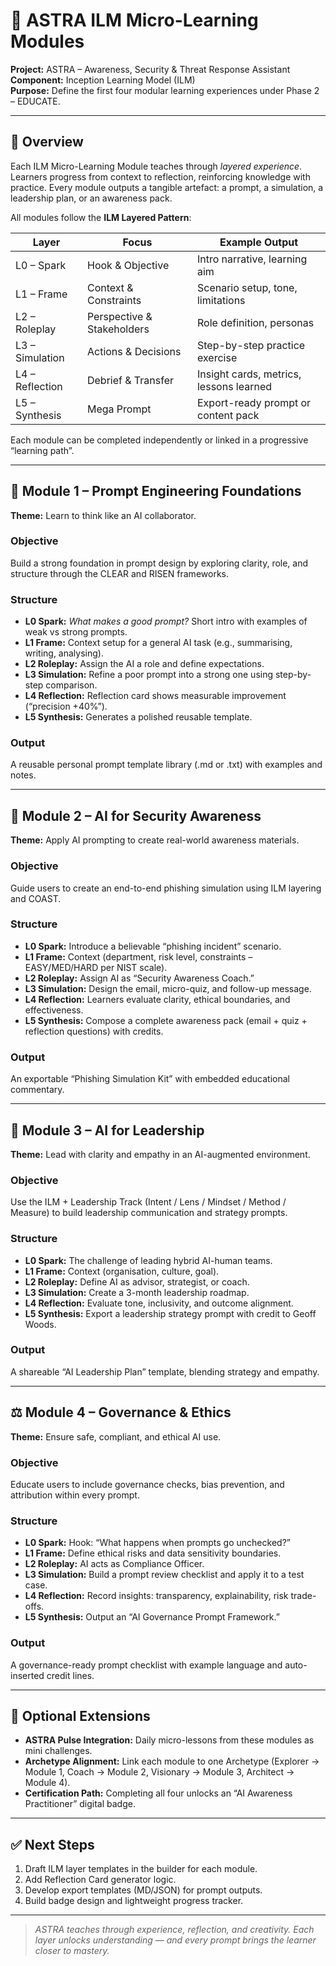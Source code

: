 # 📘 ASTRA ILM Micro-Learning Modules
**Project:** ASTRA – Awareness, Security & Threat Response Assistant  
**Component:** Inception Learning Model (ILM)  
**Purpose:** Define the first four modular learning experiences under Phase 2 – EDUCATE.

---

## 🎯 Overview
Each ILM Micro-Learning Module teaches through *layered experience*. Learners progress from context to reflection, reinforcing knowledge with practice. Every module outputs a tangible artefact: a prompt, a simulation, a leadership plan, or an awareness pack.

All modules follow the **ILM Layered Pattern**:

| Layer | Focus | Example Output |
|--------|--------|----------------|
| L0 – Spark | Hook & Objective | Intro narrative, learning aim |
| L1 – Frame | Context & Constraints | Scenario setup, tone, limitations |
| L2 – Roleplay | Perspective & Stakeholders | Role definition, personas |
| L3 – Simulation | Actions & Decisions | Step-by-step practice exercise |
| L4 – Reflection | Debrief & Transfer | Insight cards, metrics, lessons learned |
| L5 – Synthesis | Mega Prompt | Export-ready prompt or content pack |

Each module can be completed independently or linked in a progressive “learning path”.

---

## 🧩 Module 1 – Prompt Engineering Foundations
**Theme:** Learn to think like an AI collaborator.

### Objective
Build a strong foundation in prompt design by exploring clarity, role, and structure through the CLEAR and RISEN frameworks.

### Structure
- **L0 Spark:** *What makes a good prompt?* Short intro with examples of weak vs strong prompts.
- **L1 Frame:** Context setup for a general AI task (e.g., summarising, writing, analysing).
- **L2 Roleplay:** Assign the AI a role and define expectations.
- **L3 Simulation:** Refine a poor prompt into a strong one using step-by-step comparison.
- **L4 Reflection:** Reflection card shows measurable improvement (“precision +40%”).
- **L5 Synthesis:** Generates a polished reusable template.

### Output
A reusable personal prompt template library (.md or .txt) with examples and notes.

---

## 🧠 Module 2 – AI for Security Awareness
**Theme:** Apply AI prompting to create real-world awareness materials.

### Objective
Guide users to create an end-to-end phishing simulation using ILM layering and COAST.

### Structure
- **L0 Spark:** Introduce a believable “phishing incident” scenario.
- **L1 Frame:** Context (department, risk level, constraints – EASY/MED/HARD per NIST scale).
- **L2 Roleplay:** Assign AI as “Security Awareness Coach.”
- **L3 Simulation:** Design the email, micro-quiz, and follow-up message.
- **L4 Reflection:** Learners evaluate clarity, ethical boundaries, and effectiveness.
- **L5 Synthesis:** Compose a complete awareness pack (email + quiz + reflection questions) with credits.

### Output
An exportable “Phishing Simulation Kit” with embedded educational commentary.

---

## 💼 Module 3 – AI for Leadership
**Theme:** Lead with clarity and empathy in an AI-augmented environment.

### Objective
Use the ILM + Leadership Track (Intent / Lens / Mindset / Method / Measure) to build leadership communication and strategy prompts.

### Structure
- **L0 Spark:** The challenge of leading hybrid AI-human teams.
- **L1 Frame:** Context (organisation, culture, goal).
- **L2 Roleplay:** Define AI as advisor, strategist, or coach.
- **L3 Simulation:** Create a 3-month leadership roadmap.
- **L4 Reflection:** Evaluate tone, inclusivity, and outcome alignment.
- **L5 Synthesis:** Export a leadership strategy prompt with credit to Geoff Woods.

### Output
A shareable “AI Leadership Plan” template, blending strategy and empathy.

---

## ⚖️ Module 4 – Governance & Ethics
**Theme:** Ensure safe, compliant, and ethical AI use.

### Objective
Educate users to include governance checks, bias prevention, and attribution within every prompt.

### Structure
- **L0 Spark:** Hook: “What happens when prompts go unchecked?”
- **L1 Frame:** Define ethical risks and data sensitivity boundaries.
- **L2 Roleplay:** AI acts as Compliance Officer.
- **L3 Simulation:** Build a prompt review checklist and apply it to a test case.
- **L4 Reflection:** Record insights: transparency, explainability, risk trade-offs.
- **L5 Synthesis:** Output an “AI Governance Prompt Framework.”

### Output
A governance-ready prompt checklist with example language and auto-inserted credit lines.

---

## 🔄 Optional Extensions
- **ASTRA Pulse Integration:** Daily micro-lessons from these modules as mini challenges.
- **Archetype Alignment:** Link each module to one Archetype (Explorer → Module 1, Coach → Module 2, Visionary → Module 3, Architect → Module 4).
- **Certification Path:** Completing all four unlocks an “AI Awareness Practitioner” digital badge.

---

## ✅ Next Steps
1. Draft ILM layer templates in the builder for each module.
2. Add Reflection Card generator logic.
3. Develop export templates (MD/JSON) for prompt outputs.
4. Build badge design and lightweight progress tracker.

---

> *ASTRA teaches through experience, reflection, and creativity. Each layer unlocks understanding — and every prompt brings the learner closer to mastery.*

